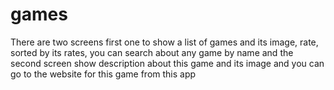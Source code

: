 # games
There are two screens first one to show a list of games and its image, rate, sorted by its rates, 
you can search about any game by name and the second screen show description about this game and its image and you can go to the website for this game from this app
